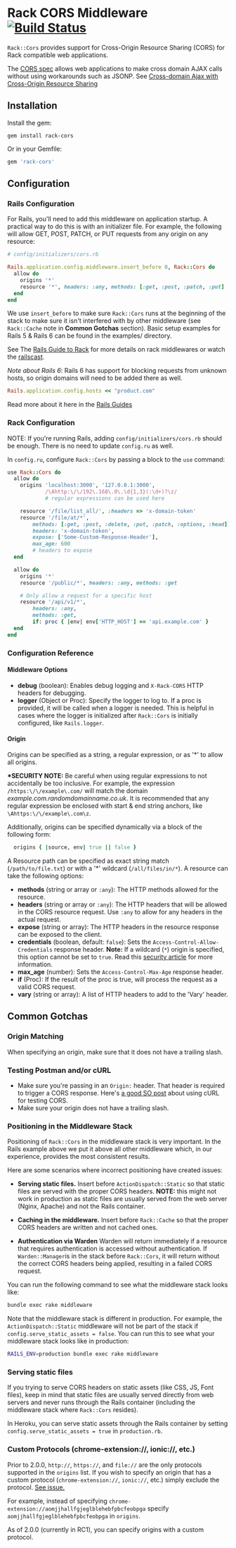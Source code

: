 # Rack CORS Middleware [![Build Status](https://travis-ci.org/cyu/rack-cors.svg?branch=master)](https://travis-ci.org/cyu/rack-cors)

`Rack::Cors` provides support for Cross-Origin Resource Sharing (CORS) for Rack compatible web applications.

The [CORS spec](http://www.w3.org/TR/cors/) allows web applications to make cross domain AJAX calls without using workarounds such as JSONP. See [Cross-domain Ajax with Cross-Origin Resource Sharing](http://www.nczonline.net/blog/2010/05/25/cross-domain-ajax-with-cross-origin-resource-sharing/)

## Installation

Install the gem:

`gem install rack-cors`

Or in your Gemfile:

```ruby
gem 'rack-cors'
```


## Configuration

### Rails Configuration
For Rails, you'll need to add this middleware on application startup. A practical way to do this is with an initializer file. For example, the following will allow GET, POST, PATCH, or PUT requests from any origin on any resource:

```ruby
# config/initializers/cors.rb

Rails.application.config.middleware.insert_before 0, Rack::Cors do
  allow do
    origins '*'
    resource '*', headers: :any, methods: [:get, :post, :patch, :put]
  end
end
```

We use `insert_before` to make sure `Rack::Cors` runs at the beginning of the stack to make sure it isn't interfered with by other middleware (see `Rack::Cache` note in **Common Gotchas** section). Basic setup examples for Rails 5 & Rails 6 can be found in the examples/ directory.

See The [Rails Guide to Rack](http://guides.rubyonrails.org/rails_on_rack.html) for more details on rack middlewares or watch the [railscast](http://railscasts.com/episodes/151-rack-middleware).

*Note about Rails 6*: Rails 6 has support for blocking requests from unknown hosts, so origin domains will need to be added there as well.

```ruby
Rails.application.config.hosts << "product.com"
```

Read more about it here in the [Rails Guides](https://guides.rubyonrails.org/configuring.html#configuring-middleware)

### Rack Configuration

NOTE: If you're running Rails, adding `config/initializers/cors.rb` should be enough.  There is no need to update `config.ru` as well.

In `config.ru`, configure `Rack::Cors` by passing a block to the `use` command:

```ruby
use Rack::Cors do
  allow do
    origins 'localhost:3000', '127.0.0.1:3000',
            /\Ahttp:\/\/192\.168\.0\.\d{1,3}(:\d+)?\z/
            # regular expressions can be used here

    resource '/file/list_all/', :headers => 'x-domain-token'
    resource '/file/at/*',
        methods: [:get, :post, :delete, :put, :patch, :options, :head],
        headers: 'x-domain-token',
        expose: ['Some-Custom-Response-Header'],
        max_age: 600
        # headers to expose
  end

  allow do
    origins '*'
    resource '/public/*', headers: :any, methods: :get

    # Only allow a request for a specific host
    resource '/api/v1/*',
        headers: :any,
        methods: :get,
        if: proc { |env| env['HTTP_HOST'] == 'api.example.com' }
  end
end
```

### Configuration Reference

#### Middleware Options
* **debug** (boolean):  Enables debug logging and `X-Rack-CORS` HTTP headers for debugging.
* **logger** (Object or Proc): Specify the logger to log to.  If a proc is provided, it will be called when a logger is needed.  This is helpful in cases where the logger is initialized after `Rack::Cors` is initially configured, like `Rails.logger`.

#### Origin
Origins can be specified as a string, a regular expression, or as '\*' to allow all origins.

**\*SECURITY NOTE:** Be careful when using regular expressions to not accidentally be too inclusive.  For example, the expression `/https:\/\/example\.com/` will match the domain *example.com.randomdomainname.co.uk*.  It is recommended that any regular expression be enclosed with start & end string anchors, like `\Ahttps:\/\/example\.com\z`.

Additionally, origins can be specified dynamically via a block of the following form:
```ruby
  origins { |source, env| true || false }
```

A Resource path can be specified as exact string match (`/path/to/file.txt`) or with a '\*' wildcard (`/all/files/in/*`).  A resource can take the following options:

* **methods** (string or array or `:any`): The HTTP methods allowed for the resource.
* **headers** (string or array or `:any`): The HTTP headers that will be allowed in the CORS resource request.  Use `:any` to allow for any headers in the actual request.
* **expose** (string or array): The HTTP headers in the resource response can be exposed to the client.
* **credentials** (boolean, default: `false`): Sets the `Access-Control-Allow-Credentials` response header. **Note:** If a wildcard (`*`) origin is specified, this option cannot be set to `true`.  Read this [security article](http://web-in-security.blogspot.de/2017/07/cors-misconfigurations-on-large-scale.html) for more information.
* **max_age** (number): Sets the `Access-Control-Max-Age` response header.
* **if** (Proc): If the result of the proc is true, will process the request as a valid CORS request.
* **vary** (string or array): A list of HTTP headers to add to the 'Vary' header.


## Common Gotchas

### Origin Matching

When specifying an origin, make sure that it does not have a trailing slash.

### Testing Postman and/or cURL

* Make sure you're passing in an `Origin:` header.  That header is required to trigger a CORS response.  Here's [a good SO post](https://stackoverflow.com/questions/12173990/how-can-you-debug-a-cors-request-with-curl) about using cURL for testing CORS.
* Make sure your origin does not have a trailing slash.

### Positioning in the Middleware Stack

Positioning of `Rack::Cors` in the middleware stack is very important. In the Rails example above we put it above all other middleware which, in our experience, provides the most consistent results.

Here are some scenarios where incorrect positioning have created issues:

* **Serving static files.**  Insert before `ActionDispatch::Static` so that static files are served with the proper CORS headers.  **NOTE:** this might not work in production as static files are usually served from the web server (Nginx, Apache) and not the Rails container.

* **Caching in the middleware.**  Insert before `Rack::Cache` so that the proper CORS headers are written and not cached ones.

* **Authentication via Warden**  Warden will return immediately if a resource that requires authentication is accessed without authentication.  If `Warden::Manager`is in the stack before `Rack::Cors`, it will return without the correct CORS headers being applied, resulting in a failed CORS request.

You can run the following command to see what the middleware stack looks like:

```bash
bundle exec rake middleware
```

Note that the middleware stack is different in production.  For example, the `ActionDispatch::Static` middleware will not be part of the stack if `config.serve_static_assets = false`.  You can run this to see what your middleware stack looks like in production:

```bash
RAILS_ENV=production bundle exec rake middleware
```

### Serving static files

If you trying to serve CORS headers on static assets (like CSS, JS, Font files), keep in mind that static files are usually served directly from web servers and never runs through the Rails container (including the middleware stack where `Rack::Cors` resides).

In Heroku, you can serve static assets through the Rails container by setting `config.serve_static_assets = true` in `production.rb`.

### Custom Protocols (chrome-extension://, ionic://, etc.)

Prior to 2.0.0, `http://`, `https://`, and `file://` are the only protocols supported in the `origins` list. If you wish to specify an origin that
has a custom protocol (`chrome-extension://`, `ionic://`, etc.) simply exclude the protocol. [See issue.](https://github.com/cyu/rack-cors/issues/100)

For example, instead of specifying `chrome-extension://aomjjhallfgjeglblehebfpbcfeobpga` specify `aomjjhallfgjeglblehebfpbcfeobpga` in `origins`.

As of 2.0.0 (currently in RC1), you can specify origins with a custom protocol.
